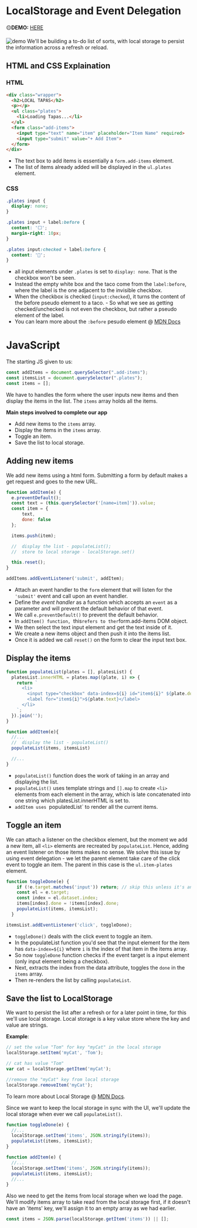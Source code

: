 # LocalStorage and Event Delegation
🟡**DEMO:** [HERE](https://mitzelldone.github.io/JavaScript30/15%20-%20Local%20Storage%20and%20Event%20Delegation/index.html)

![demo](https://github.com/Mitzelldone/JavaScript30/blob/main/The%2030%20Projects/images/15.demo.gif)
We'll be building a to-do list of sorts, with local storage to persist the information across a refresh or reload.

## HTML and CSS Explaination

### HTML

```HTML
<div class="wrapper">
  <h2>LOCAL TAPAS</h2>
  <p></p>
  <ul class="plates">
    <li>Loading Tapas...</li>
  </ul>
  <form class="add-items">
    <input type="text" name="item" placeholder="Item Name" required>
    <input type="submit" value="+ Add Item">
  </form>
</div>
```

- The text box to add items is essentially a `form.add-items` element.
- The list of items already added will be displayed in the `ul.plates` element.

### CSS

```CSS
.plates input {
  display: none;
}

.plates input + label:before {
  content: '⬜️';
  margin-right: 10px;
}

.plates input:checked + label:before {
  content: '🌮';
}
```

- all input elements under `.plates` is set to `display: none`. That is the checkbox won't be seen.
- Instead the empty white box and the taco come from the `label:before`, where the label is the one adjacent to the invisible checkbox.
- When the checkbox is checked (`input:checked`), it turns the content of the before pseudo element to a taco. - So what we see as getting checked/unchecked is not even the checkbox, but rather a pseudo element of the label.
- You can learn more about the `:before` pesudo element @ [MDN Docs](https://developer.mozilla.org/en-US/docs/Web/CSS/::before)

# JavaScript

The starting JS given to us:

```JavaScript
const addItems = document.querySelector(".add-items");
const itemsList = document.querySelector(".plates");
const items = [];
```

We have to handles the form where the user inputs new items and then display the items in the list. The `items` array holds all the items.

**Main steps involved to complete our app**

- Add new items to the `items` array.
- Display the items in the `items` array.
- Toggle an item.
- Save the list to local storage.

## Adding new items

We add new items using a html form. Submitting a form by default makes a get request and goes to the new URL.

```JavaScript
function addItem(e) {
  e.preventDefault();
  const text = (this.querySelector('[name=item]')).value;
  const item = {
      text,
      done: false
  };

  items.push(item);

  //  display the list - populateList();
  //  store to local storage - localStorage.set()

  this.reset();
}

addItems.addEventListener('submit', addItem);
```

- Attach an event handler to the `form` element that will listen for the `'submit'` event and call upon an event handler.
- Define the _event handler_ as a function which accepts an `event` as a parameter and will prevent the default behavior of that event.
- We call `e.preventDefault()` to prevent the default behavior.
- In `addItem() function, `this`refers to ther`form.add-items DOM object.
- We then select the text input element and get the text inside of it.
- We create a new items object and then push it into the items list.
- Once it is added we call `reset()` on the form to clear the input text box.

## Display the items

```JavaSCript
function populateList(plates = [], platesList) {
  platesList.innerHTML = plates.map((plate, i) => {
    return `
      <li>
        <input type="checkbox" data-index=${i} id="item${i}" ${plate.done ? 'checked' : ''} />
        <label for="item${i}">${plate.text}</label>
      </li>
    `;
  }).join('');
}

function addItem(e){
  //...
  //  display the list - populateList()
  populateList(items, itemsList)

  //...
}
```

- `populateList()` function does the work of taking in an array and displaying the list.
- `populateList()` uses template strings and `[].map` to create `<li>` elements from each element in the array, which is late concatenated into one string which platesList.innerHTML is set to.
- `addItem uses `populatedList` to render all the current items.

## Toggle an item

We can attach a listener on the checkbox element, but the moment we add a new item, all `<li>` elements are recreated by `populateList`. Hence, adding an event listener on those items makes no sense. We solve this issue by using event delegation - we let the parent element take care of the click event to toggle an item. The parent in this case is the `ul.item-plates` element.

```JavaScript
function toggleDone(e) {
    if (!e.target.matches('input')) return; // skip this unless it's an input
    const el = e.target;
    const index = el.dataset.index;
    items[index].done = !items[index].done;
    populateList(items, itemsList);
  }

itemsList.addEventListener('click', toggleDone);
```

- `toggleDone()` deals with the click event to toggle an item.
- In the populateList function you'd see that the input element for the item has `data-index=${i}` where `i` is the index of that item in the items array.
- So now `toggleDone` function checks if the event target is a input element (only input element being a checkbox).
- Next, extracts the index from the data attribute, toggles the `done` in the `items` array.
- Then re-renders the list by calling `populateList`.

## Save the list to LocalStorage

We want to persist the list after a refresh or for a later point in time, for this we'll use local storage. Local storage is a key value store where the key and value are strings.

**Example**:

```JavaScript
// set the value "Tom" for key "myCat" in the local storage
localStorage.setItem('myCat', 'Tom');

// cat has value "Tom"
var cat = localStorage.getItem('myCat');

//remove the "myCat" key from local storage
localStorage.removeItem('myCat');
```

To learn more about Local Storage @ [MDN Docs](https://developer.mozilla.org/en-US/docs/Web/API/Window/localStorage).

Since we want to keep the local storage in sync with the UI, we'll update the local storage when ever we call `populateList()`.

```JavaScript
function toggleDone(e) {
  //...
  localStorage.setItem('items', JSON.stringify(items));
  populateList(items, itemsList);
}

function addItem(e) {
  //...
  localStorage.setItem('items', JSON.stringify(items));
  populateList(items, itemsList);
  //...
}
```

Also we need to get the items from local storage when we load the page. We'll modify items array to take read from the local storage first, if it doesn't have an 'items' key, we'll assign it to an empty array as we had earlier.

```JavaScript
const items = JSON.parse(localStorage.getItem('items')) || [];
```
